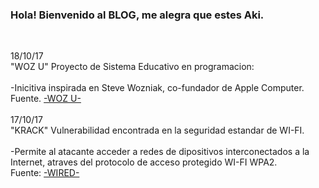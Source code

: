 
   <H3>Hola! Bienvenido al BLOG, me alegra que estes Aki.</H3>
  <br>
  
  18/10/17
  <br>
  "WOZ U" Proyecto de Sistema Educativo en programacion:
  <br><br>
  -Inicitiva inspirada en Steve Wozniak, co-fundador de Apple Computer. 
  <br>
Fuente. <a href="https://woz-u.com/">-WOZ U-</a>
<br>
<br>
  17/10/17
<br>
"KRACK" Vulnerabilidad encontrada en la seguridad estandar de WI-FI.
<br><br>
-Permite al atacante acceder a redes de dipositivos interconectados a la Internet, atraves del protocolo de acceso protegido WI-FI WPA2.
<br/>
Fuente: <a href="https://www.wired.com/story/krack-wi-fi-wpa2-vulnerability/">-WIRED-</a>
